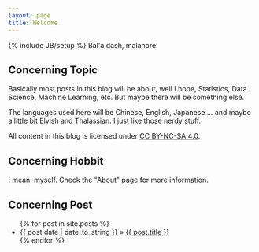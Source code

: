 ```yaml
---
layout: page
title: Welcome
---
```

{% include JB/setup %}
Bal'a dash, malanore!

## Concerning Topic

Basically most posts in this blog will be about, well I hope, Statistics, Data Science, Machine Learning, etc. But maybe there will be something else.

The languages used here will be Chinese, English, Japanese ... and maybe a little bit Elvish and Thalassian. I just like those nerdy stuff.

All content in this blog is licensed under [CC BY-NC-SA 4.0](http://creativecommons.org/licenses/by-nc-sa/4.0/).

## Concerning Hobbit

I mean, myself. Check the "About" page for more information.

## Concerning Post

<ul class="posts">
  {% for post in site.posts %}
    <li><span>{{ post.date | date_to_string }}</span> &raquo; <a href="{{ BASE_PATH }}{{ post.url }}">{{ post.title }}</a></li>
  {% endfor %}
</ul>

